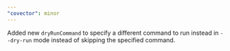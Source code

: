```yaml
---
"covector": minor
---
```


Added new `dryRunCommand` to specify a different command to run instead in `--dry-run` mode instead of skipping the specified command.
